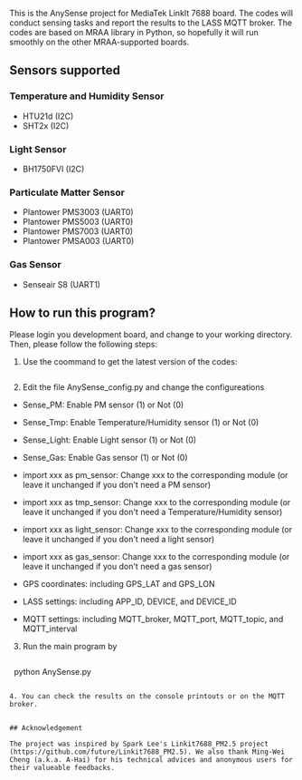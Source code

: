 This is the AnySense project for MediaTek LinkIt 7688 board. The codes will conduct sensing tasks and report the results to the LASS MQTT broker. The codes are based on MRAA library in Python, so hopefully it will run smoothly on the other MRAA-supported boards.

## Sensors supported
### Temperature and Humidity Sensor
 - HTU21d (I2C)
 - SHT2x (I2C)
### Light Sensor
 - BH1750FVI (I2C)
### Particulate Matter Sensor
 - Plantower PMS3003 (UART0)
 - Plantower PMS5003 (UART0)
 - Plantower PMS7003 (UART0)
 - Plantower PMSA003 (UART0)
### Gas Sensor
 - Senseair S8 (UART1)
 
## How to run this program?
Please login you development board, and change to your working directory. Then, please follow the following steps:

1. Use the coommand to get the latest version of the codes: 
   ```git clone https://github.com/cclljj/AnySense_7688
   ```

2. Edit the file AnySense_config.py and change the configureations

 * Sense_PM: Enable PM sensor (1) or Not (0)
 * Sense_Tmp: Enable Temperature/Humidity sensor (1) or Not (0)
 * Sense_Light: Enable Light sensor (1) or Not (0)
 * Sense_Gas: Enable Gas sensor (1) or Not (0)
   
 * import xxx as pm_sensor: Change xxx to the corresponding module (or leave it unchanged if you don't need a PM sensor)
 * import xxx as tmp_sensor: Change xxx to the corresponding module (or leave it unchanged if you don't need a Temperature/Humidity sensor)
 * import xxx as light_sensor: Change xxx to the corresponding module (or leave it unchanged if you don't need a light sensor)
 * import xxx as gas_sensor: Change xxx to the corresponding module (or leave it unchanged if you don't need a gas sensor)   
 * GPS coordinates: including GPS_LAT and GPS_LON 
 * LASS settings: including APP_ID, DEVICE, and DEVICE_ID
 * MQTT settings: including MQTT_broker, MQTT_port, MQTT_topic, and MQTT_interval

3. Run the main program by

   ```
   python AnySense.py
   ```

4. You can check the results on the console printouts or on the MQTT broker.


## Acknowledgement

The project was inspired by Spark Lee's Linkit7688_PM2.5 project (https://github.com/future/Linkit7688_PM2.5). We also thank Ming-Wei Cheng (a.k.a. A-Hai) for his technical advices and anonymous users for their valueable feedbacks.
